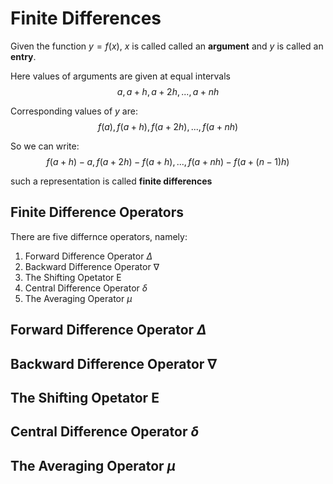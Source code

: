 # Finite Differences
Given the function $y = f(x)$, $x$ is called called an **argument** and $y$ is called an **entry**.

Here values of arguments are given at equal intervals 
$$a, a+h, a+2h, ..., a+nh$$

Corresponding values of $y$ are:
$$f(a), f(a+h), f(a+2h), ..., f(a+nh)$$

So we can write:
$$f(a+h)-a, f(a+2h)-f(a+h),...,f(a+nh)-f(a+(n-1)h)$$ 

such a representation is called **finite differences**

## Finite Difference Operators
There are five differnce operators, namely:

1. Forward Difference Operator $\Delta$
2. Backward Difference Operator $\nabla$
3. The Shifting Opetator $\text{E}$
4. Central Difference Operator $\delta$
5. The Averaging Operator $\mu$


## Forward Difference Operator $\Delta$
## Backward Difference Operator $\nabla$
## The Shifting Opetator $\text{E}$
## Central Difference Operator $\delta$
## The Averaging Operator $\mu$
